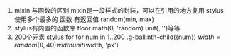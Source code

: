 
1. mixin 与函数的区别 
    mixin是一段样式的封装，可以在引用的地方复用 stylus使用多个最多的
    函数 有返回值 random(min, max)
2. stylus有内置的函数库 
    floor math(0, 'random) unit(, '')等等
3. 200个元素 stylus for
    for num in 1..200
        .g-ball:nth-child({num})
            $width = random(0, 40)
            width unit($width, 'px')
